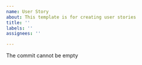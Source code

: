 ```yaml
---
name: User Story
about: This template is for creating user stories
title: ''
labels: ''
assignees: ''

---
```


The commit cannot be empty
